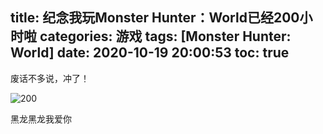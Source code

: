 title: 纪念我玩Monster Hunter：World已经200小时啦
categories: 游戏
tags: [Monster Hunter: World]
date: 2020-10-19 20:00:53
toc: true
---
废话不多说，冲了！
<!-- more -->
![200](https://pan.johnsonran.cn/AliDrive/Blog-IMG/MHW/200.jpeg)

黑龙黑龙我爱你